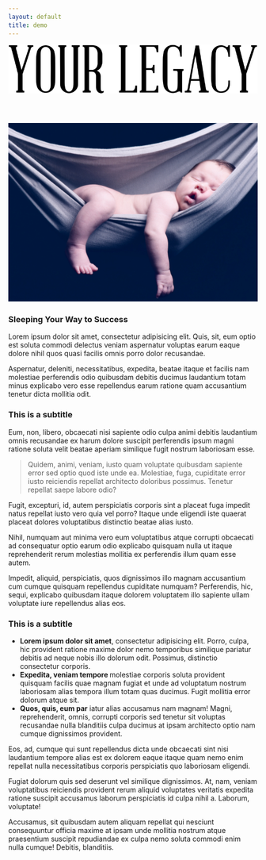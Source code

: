 ```yaml
---
layout: default
title: demo
---
```



<header class="hero">
	<img class="logo" src="/images/your-legacy.svg" alt="Your Legacy" />
</header>

<article>
	<section class="article-hero">
		<img src="/images/articles/Sleeping-Your-Way-to-Success.jpg" alt="Sleeping Your Way to Success"/>
		<h1 class="white"><span class="h3">Sleeping Your Way to </span>Success</h1>
	</section>
	<p>Lorem ipsum dolor sit amet, consectetur adipisicing elit. Quis, sit, eum optio est soluta commodi delectus veniam aspernatur voluptas earum eaque dolore nihil quos quasi facilis omnis porro dolor recusandae.</p>
	<p>Aspernatur, deleniti, necessitatibus, expedita, beatae itaque et facilis nam molestiae perferendis odio quibusdam debitis ducimus laudantium totam minus explicabo vero esse repellendus earum ratione quam accusantium tenetur dicta mollitia odit.</p>
	<h3>This is a subtitle</h3>
	<p>Eum, non, libero, obcaecati nisi sapiente odio culpa animi debitis laudantium omnis recusandae ex harum dolore suscipit perferendis ipsum magni ratione soluta velit beatae aperiam similique fugit nostrum laboriosam esse.</p>
	<blockquote>Quidem, animi, veniam, iusto quam voluptate quibusdam sapiente error sed optio quod iste unde ea. Molestiae, fuga, cupiditate error iusto reiciendis repellat architecto doloribus possimus. Tenetur repellat saepe labore odio?</blockquote>
	<p>Fugit, excepturi, id, autem perspiciatis corporis sint a placeat fuga impedit natus repellat iusto vero quia vel porro? Itaque unde eligendi iste quaerat placeat dolores voluptatibus distinctio beatae alias iusto.</p>
	<p>Nihil, numquam aut minima vero eum voluptatibus atque corrupti obcaecati ad consequatur optio earum odio explicabo quisquam nulla ut itaque reprehenderit rerum molestias mollitia ex perferendis illum quam esse autem.</p>
	<p>Impedit, aliquid, perspiciatis, quos dignissimos illo magnam accusantium cum cumque quisquam repellendus cupiditate numquam? Perferendis, hic, sequi, explicabo quibusdam itaque dolorem voluptatem illo sapiente ullam voluptate iure repellendus alias eos.</p>
	<h3>This is a subtitle</h3>
	<ul>
		<li><strong>Lorem ipsum dolor sit amet</strong>, consectetur adipisicing elit. Porro, culpa, hic provident ratione maxime dolor nemo temporibus similique pariatur debitis ad neque nobis illo dolorum odit. Possimus, distinctio consectetur corporis.</li>
		<li><strong>Expedita, veniam tempore </strong> molestiae corporis soluta provident quisquam facilis quae magnam fugiat et unde ad voluptatum nostrum laboriosam alias tempora illum totam quas ducimus. Fugit mollitia error dolorum atque sit.</li>
		<li><strong>Quos, quis, eum par</strong> iatur alias accusamus nam magnam! Magni, reprehenderit, omnis, corrupti corporis sed tenetur sit voluptas recusandae nulla blanditiis culpa ducimus at ipsam architecto optio nam cumque dignissimos provident.</li>
	</ul>
	<p>Eos, ad, cumque qui sunt repellendus dicta unde obcaecati sint nisi laudantium tempore alias est ex dolorem eaque itaque quam nemo enim repellat nulla necessitatibus corporis perspiciatis quo laboriosam eligendi.</p>
	<p>Fugiat dolorum quis sed deserunt vel similique dignissimos. At, nam, veniam voluptatibus reiciendis provident rerum aliquid voluptates veritatis expedita ratione suscipit accusamus laborum perspiciatis id culpa nihil a. Laborum, voluptate!</p>
	<p>Accusamus, sit quibusdam autem aliquam repellat qui nesciunt consequuntur officia maxime at ipsam unde mollitia nostrum atque praesentium suscipit repudiandae ex culpa nemo soluta commodi enim nulla cumque! Debitis, blanditiis.</p>
</article>